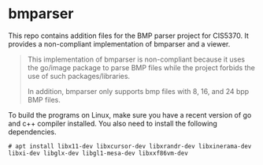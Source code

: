# bmparser

This repo contains addition files for the BMP parser project for CIS5370. 
It provides a non-compliant implementation of bmparser and a viewer. 

> This implementation of bmparser is non-compliant because it uses the 
> go/image package to parse BMP files while the project forbids the use
> of such packages/libraries. 
> 
> In addition, bmparser only supports bmp files with 8, 16, and 24 bpp 
> BMP files. 

To build the programs on Linux, make sure you have a recent version of 
go and c++ compiler installed. You also need to install the following dependencies.

```# apt install libx11-dev libxcursor-dev libxrandr-dev libxinerama-dev libxi-dev libglx-dev libgl1-mesa-dev libxxf86vm-dev```
